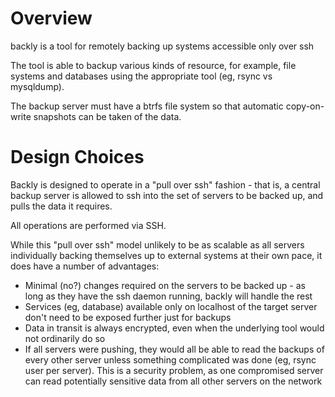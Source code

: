 # Overview

backly is a tool for remotely backing up systems accessible only over ssh

The tool is able to backup various kinds of resource, for example, file systems and databases using the appropriate tool (eg, rsync vs mysqldump).

The backup server must have a btrfs file system so that automatic copy-on-write snapshots can be taken of the data.

# Design Choices

Backly is designed to operate in a "pull over ssh" fashion - that is, a central backup server is allowed to ssh into the set of servers to be backed up, and pulls the data it requires.

All operations are performed via SSH.

While this "pull over ssh" model unlikely to be as scalable as all servers individually backing themselves up to external systems at their own pace, it does have a number of advantages:

- Minimal (no?) changes required on the servers to be backed up - as long as they have the ssh daemon running, backly will handle the rest
- Services (eg, database) available only on localhost of the target server don't need to be exposed further just for backups
- Data in transit is always encrypted, even when the underlying tool would not ordinarily do so
- If all servers were pushing, they would all be able to read the backups of every other server unless something complicated was done (eg, rsync user per server). This is a security problem, as one compromised server can read potentially sensitive data from all other servers on the network
